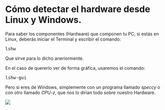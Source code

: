 # Cómo detectar el hardware desde Linux y Windows.

Para saber los componentes (Hardware) que componen tu PC, si estás en 
Linux, deberás iniciar el Terminal y escribir el comando: 

<pre>lshw</pre>

Que sirve para lo dicho aneriormente.

En el caso de quererlo ver de forma gráfica, usaremos el comando:

<pre>lshw-gui</pre>

Pero si eres de Windows, simplemente con un programa llamado _speccy_ o 
con otro llamado _CPU-z_, que nos lo dirian todo sobre nuestro Hardware.

![](file:///C:/Users/alexv/Desktop/Erik/Asignaturas/CPU-Z.png)
